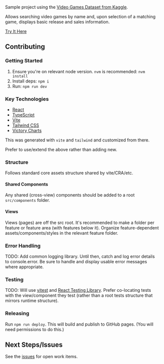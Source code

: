 Sample project using the [Video Games Dataset from Kaggle](https://www.kaggle.com/datasets/sidtwr/videogames-sales-dataset/data?select=Video_Games_Sales_as_at_22_Dec_2016.csv).

Allows searching video games by name and, upon selection of a matching game, displays basic release and sales information.

[Try It Here](https://ambroselittle.github.io/flowy/)

## Contributing

### Getting Started

1. Ensure you're on relevant node version. `nvm` is recommended: `nvm install`
2. Install deps: `npm i`
3. Run: `npm run dev`

### Key Technologies

- [React](https://react.dev/)
- [TypeScript](https://www.typescriptlang.org/)
- [Vite](https://vitejs.dev/)
- [Tailwind CSS](https://tailwindcss.com/)
- [Victory Charts](https://commerce.nearform.com/open-source/victory/)

This was generated with `vite` and `tailwind` and customized from there.

Prefer to use/extend the above rather than adding new.

### Structure

Follows standard core assets structure shared by vite/CRA/etc.

#### Shared Components

Any shared (cross-view) components should be added to a root `src/components` folder.

#### Views

Views (pages) are off the src root. It's recommended to make a folder per feature or feature area (with features below it).
Organize feature-dependent assets/components/styles in the relevant feature folder.

### Error Handling

TODO: Add common logging library. Until then, catch and log error details to console.error.
Be sure to handle and display usable error messages where appropriate.

### Testing

TODO: Will use [vitest](https://vitest.dev/) and [React Testing Library](https://testing-library.com/docs/react-testing-library/intro/).
Prefer co-locating tests with the view/component they test (rather than a root tests structure that mirrors runtime structure).

### Releasing

Run `npm run deploy`. This will build and publish to GitHub pages. (You will need permissions to do this.)

## Next Steps/Issues

See the [issues](https://github.com/ambroselittle/flowy/issues) for open work items.
